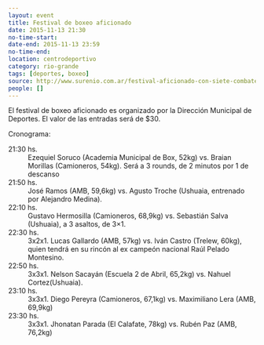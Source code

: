 ```yaml
---
layout: event 
title: Festival de boxeo aficionado
date: 2015-11-13 21:30
no-time-start: 
date-end: 2015-11-13 23:59
no-time-end:
location: centrodeportivo
category: rio-grande
tags: [deportes, boxeo]
source: http://www.surenio.com.ar/festival-aficionado-con-siete-combates/
people: []
---
```



El festival de boxeo aficionado es organizado por la Dirección Municipal de Deportes. El valor de las entradas será de $30.

Cronograma:

<dl>

<dt>21:30 hs.</dt> 
	<dd>Ezequiel Soruco (Academia Municipal de Box, 52kg) vs. Braian Morillas (Camioneros, 54kg). Será a 3 rounds, de 2 minutos por 1 de descanso</dd>

<dt> 21:50 hs.</dt> 
	<dd>José Ramos (AMB, 59,6kg) vs. Agusto Troche (Ushuaia, entrenado por Alejandro Medina).</dd>

<dt>22:10 hs.</dt> 
	<dd>Gustavo Hermosilla (Camioneros, 68,9kg) vs. Sebastián Salva (Ushuaia), a 3 asaltos, de 3×1. </dd>

<dt>22:30 hs.</dt> 
	<dd>3x2x1. Lucas Gallardo (AMB, 57kg) vs. Iván Castro (Trelew, 60kg), quien tendrá en su rincón al ex campeón nacional Raúl Pelado Montesino.</dd>

<dt>22:50 hs.</dt>
	<dd>3x3x1. Nelson Sacayán (Escuela 2 de Abril, 65,2kg) vs. Nahuel Cortez(Ushuaia). </dd>

<dt>23:10 hs.</dt>
	<dd>3x3x1. Diego Pereyra (Camioneros, 67,1kg) vs. Maximiliano Lera (AMB, 69,9kg)</dd>

<dt>23:30 hs.</dt>
	<dd>3x3x1. Jhonatan Parada (El Calafate, 78kg) vs. Rubén Paz (AMB, 76,2kg)

</dl>